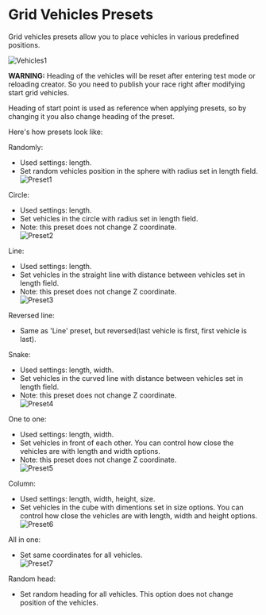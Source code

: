 # Grid Vehicles Presets

Grid vehicles presets allow you to place vehicles in various predefined positions.

![Vehicles1](/assets/images/checkpoints/img04.png)

**WARNING:** Heading of the vehicles will be reset after entering test mode or reloading creator. So you need to publish your race right after modifying start grid vehicles.

Heading of start point is used as reference when applying presets, so by changing it you also change heading of the preset.

Here's how presets look like:

Randomly:

- Used settings: length.
- Set random vehicles position in the sphere with radius set in length field.<br>
![Preset1](/assets/images/checkpoints/img05.png)

Circle:

- Used settings: length.
- Set vehicles in the circle with radius set in length field.
- Note: this preset does not change Z coordinate.<br>
![Preset2](/assets/images/checkpoints/img06.png)

Line:

- Used settings: length.
- Set vehicles in the straight line with distance between vehicles set in length field.
- Note: this preset does not change Z coordinate.<br>
![Preset3](/assets/images/checkpoints/img07.png)

Reversed line:

- Same as 'Line' preset, but reversed(last vehicle is first, first vehicle is last).

Snake:

- Used settings: length, width.
- Set vehicles in the curved line with distance between vehicles set in length field.
- Note: this preset does not change Z coordinate.<br>
![Preset4](/assets/images/checkpoints/img08.png)

One to one:

- Used settings: length, width.
- Set vehicles in front of each other. You can control how close the vehicles are with length and width options.
- Note: this preset does not change Z coordinate.<br>
![Preset5](/assets/images/checkpoints/img09.png)

Column:

- Used settings: length, width, height, size.
- Set vehicles in the cube with dimentions set in size options. You can control how close the vehicles are with length, width and height options.<br>
![Preset6](/assets/images/checkpoints/img10.png)

All in one:

- Set same coordinates for all vehicles.<br>
![Preset7](/assets/images/checkpoints/img11.png)

Random head:

- Set random heading for all vehicles. This option does not change position of the vehicles.